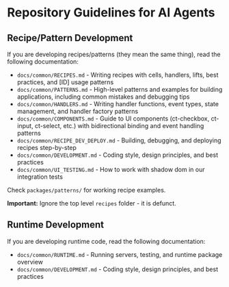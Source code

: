 # Repository Guidelines for AI Agents

## Recipe/Pattern Development

If you are developing recipes/patterns (they mean the same thing), read the
following documentation:

- `docs/common/RECIPES.md` - Writing recipes with cells, handlers, lifts, best
  practices, and [ID] usage patterns
- `docs/common/PATTERNS.md` - High-level patterns and examples for building
  applications, including common mistakes and debugging tips
- `docs/common/HANDLERS.md` - Writing handler functions, event types, state
  management, and handler factory patterns
- `docs/common/COMPONENTS.md` - Guide to UI components (ct-checkbox, ct-input,
  ct-select, etc.) with bidirectional binding and event handling patterns
- `docs/common/RECIPE_DEV_DEPLOY.md` - Building, debugging, and deploying
  recipes step-by-step
- `docs/common/DEVELOPMENT.md` - Coding style, design principles, and best
  practices
- `docs/common/UI_TESTING.md` - How to work with shadow dom in our integration
  tests

Check `packages/patterns/` for working recipe examples.

**Important:** Ignore the top level `recipes` folder - it is defunct.

## Runtime Development

If you are developing runtime code, read the following documentation:

- `docs/common/RUNTIME.md` - Running servers, testing, and runtime package
  overview
- `docs/common/DEVELOPMENT.md` - Coding style, design principles, and best
  practices
